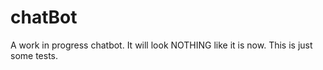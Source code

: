 # chatBot
A work in progress chatbot. It will look NOTHING like it is now. This is just some tests.
